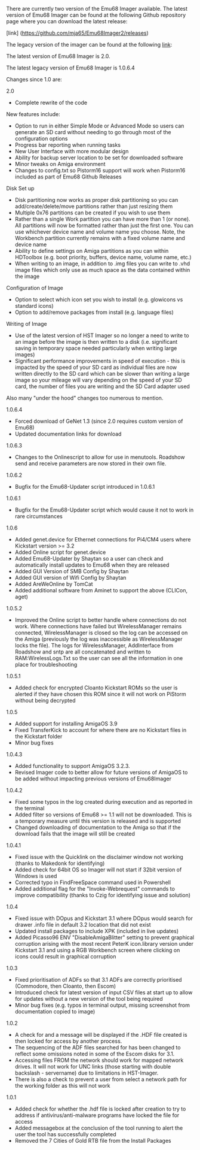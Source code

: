 There are currently two version of the Emu68 Imager available. The latest version of Emu68 Imager can be found at the following Github repository page where you can download the latest release:

[link] (https://github.com/mja65/Emu68Imager2/releases)

The legacy version of the imager can be found at the following [link](https://mja65.github.io/Emu68-Imager/Software/Emu68Imager.zip):

The latest version of Emu68 Imager is 2.0.

The latest legacy version of Emu68 Imager is 1.0.6.4

Changes since 1.0 are:

2.0

- Complete rewrite of the code

New features include:
- Option to run in either Simple Mode or Advanced Mode so users can generate an SD card without needing to go through most of the configuration options
- Progress bar reporting when running tasks
- New User Interface with more modular design
- Ability for backup server location to be set for downloaded software
- Minor tweaks on Amiga environment
- Changes to config.txt so Pistorm16 support will work when Pistorm16 included as part of Emu68 Github Releases

Disk Set up
- Disk partitioning now works as proper disk partitioning so you can add/create/delete/move partitions rather than just resizing them
- Multiple 0x76 partitions can be created if you wish to use them
- Rather than a single Work partition you can have more than 1 (or none). All partitions will now be formatted rather than just the first one. You can use whichever device name and volume name you choose. Note, the Workbench partition currently remains with a fixed volume name and device name
- Ability to define settings on Amiga partitions as you can within HDToolbox (e.g. boot priority, buffers, device name, volume name, etc.)
- When writing to an image, in addition to .img files you can write to .vhd image files which only use as much space as the data contained within the image

Configuration of Image
- Option to select which icon set you wish to install (e.g. glowicons vs standard icons)
- Option to add/remove packages from install (e.g. language files)

Writing of Image
- Use of the latest version of HST Imager so no longer a need to write to an image before the image is then written to a disk (i.e. significant saving in temporary space needed particularly when writing large images)
- Significant performance improvements in speed of execution - this is impacted by the speed of your SD card as individual files are now written directly to the SD card which can be slower than writing a large image so your mileage will vary depending on the speed of your SD card, the number of files you are writing and the SD Card adapter used 

Also many "under the hood" changes too numerous to mention.

1.0.6.4
- Forced download of GeNet 1.3 (since 2.0 requires custom version of Emu68)
- Updated documentation links for download

1.0.6.3

- Changes to the Onlinescript to allow for use in menutools. Roadshow send and receive parameters are now stored in their own file.

1.0.6.2

- Bugfix for the Emu68-Updater script introduced in 1.0.6.1

1.0.6.1

- Bugfix for the Emu68-Updater script which would cause it not to work in rare circumstances

1.0.6

- Added genet.device for Ethernet connections for Pi4/CM4 users where Kickstart version >= 3.2
- Added Online script for genet.device
- Added Emu68-Updater by Shaytan so a user can check and automatically install updates to Emu68 when they are released 
- Added GUI Version of SMB Config by Shaytan
- Added GUI version of Wifi Config by Shaytan
- Added AreWeOnline by TomCat
- Added additional software from Aminet to support the above (CLICon, aget)

1.0.5.2

- Improved the Online script to better handle where connections do not work. Where connections have failed but WirelessManager remains connected, WirelessManager is closed so the log can be accessed on the Amiga (previously the log was inaccessible as WirelessManager locks the file). The logs for WirelessManager, AddInterface from Roadshow and sntp are all concatenated and written to RAM:WirelessLogs.Txt so the user can see all the information in one place for troubleshooting

1.0.5.1

- Added check for encrypted Cloanto Kickstart ROMs so the user is alerted if they have chosen this ROM since it will not work on PiStorm without being decrypted

1.0.5

- Added support for installing AmigaOS 3.9
- Fixed TransferKick to account for where there are no Kickstart files in the Kickstart folder
- Minor bug fixes

1.0.4.3

- Added functionality to support AmigaOS 3.2.3. 
- Revised Imager code to better allow for future versions of AmigaOS to be added without impacting previous versions of Emu68Imager

1.0.4.2

- Fixed some typos in the log created during execution and as reported in the terminal
- Added filter so versions of Emu68 >= 1.1 will not be downloaded. This is a temporary measure until this version is released and is supported
- Changed downloading of documentation to the Amiga so that if the download fails that the image will still be created

1.0.4.1

- Fixed issue with the Quicklink on the disclaimer window not working (thanks to Makedonk for identifying)
- Added check for 64bit OS so Imager will not start if 32bit version of Windows is used
- Corrected typo in FindFreeSpace command used in Powershell
- Added additional flag for the "Invoke-Webrequest" commands to improve compatibility (thanks to Czig for identifying issue and solution)

1.0.4

- Fixed issue with DOpus and Kickstart 3.1 where DOpus would search for drawer .info file in default 3.2 location that did not exist
- Updated install packages to include XPK (included in live updates)
- Added Picasso96 ENV "DisableAmigaBlitter" setting to prevent graphical corruption arising with the most recent PeterK icon.library version under Kickstart 3.1 and using a RGB Workbench screen where clicking on icons could result in graphical corruption  

1.0.3

- Fixed prioritisation of ADFs so that 3.1 ADFs are correctly prioritised (Commodore, then Cloanto, then Escom)
- Introduced check for latest version of input CSV files at start up to allow for updates without a new version of the tool being required
- Minor bug fixes (e.g. typos in terminal output, missing screenshot from documentation copied to image) 

1.0.2

- A check for and a message will be displayed if the .HDF file created is then locked for access by another process. 
- The sequencing of the ADF files searched for has been changed to reflect some omissions noted in some of the Escom disks for 3.1.
- Accessing files FROM the network should work for mapped network drives. It will not work for UNC links (those starting with double backslash - servername) due to limitations in HST-Imager.
- There is also a check to prevent a user from  select a network path for the working folder as this will not work 

1.0.1

- Added check for whether the .hdf file is locked after creation to try to address if antivirus/anti-malware programs have locked the file for access
- Added messagebox at the conclusion of the tool running to alert the user the tool has successfully completed
- Removed the 7 Cities of Gold RTB file from the Install Packages

